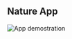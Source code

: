 ## Nature App
![App demostration](https://i.giphy.com/media/v1.Y2lkPTc5MGI3NjExM25pbWp5NXJndzZnZGF1a3Y4MDZhejlvcmF1dHY5Ymo0bmlleGsweiZlcD12MV9pbnRlcm5hbF9naWZfYnlfaWQmY3Q9Zw/7zOaXY0ip1Hc43FsvZ/giphy.gif)
